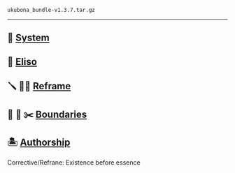 `ukubona_bundle-v1.3.7.tar.gz`

---

## 🌊 [System](https://abikesa.github.io/favicon/favicon-light.ico)
## 🚢  [Eliso](https://abikesa.github.io/eliso/)
## 🪛 🏴‍☠️ [Reframe](https://abikesa.github.io/wild-e/index.html)
## 🛟 🦈 ✂️ [Boundaries](https://abikesa.github.io/glyph/glyph.html) 
## 🏝️ [Authorship](https://abikesa.github.io/ubuntu/bibliography.html)

Corrective/Refrane: Existence before essence
